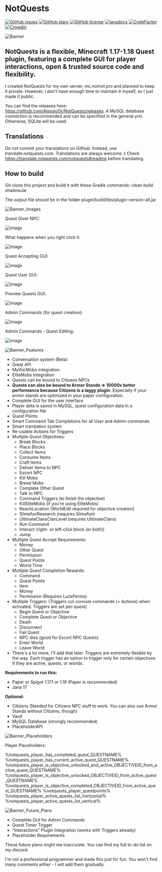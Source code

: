 # NotQuests

[![GitHub issues](https://img.shields.io/github/issues/AlessioGr/NotQuests)](https://github.com/AlessioGr/NotQuests/issues)
[![GitHub stars](https://img.shields.io/github/stars/AlessioGr/NotQuests)](https://github.com/AlessioGr/NotQuests/stargazers)
[![GitHub license](https://img.shields.io/github/license/AlessioGr/NotQuests)](https://github.com/AlessioGr/NotQuests/blob/main/LICENSE)
<a href="https://alessiogr.github.io/NotQuests/"><img src="https://img.shields.io/badge/JavaDocs-Read%20now-yellow" alt="javadocs"></a>
[![CodeFactor](https://www.codefactor.io/repository/github/alessiogr/notquests/badge)](https://www.codefactor.io/repository/github/alessiogr/notquests)
[![Crowdin](https://badges.crowdin.net/e/c753a7d24d44ac550e857d2b521d9ecb/localized.svg)](https://notquests.crowdin.com/notquests)

![Banner](https://user-images.githubusercontent.com/70709113/133943253-af271d49-441b-473e-8b95-6053fe5d09cb.png)

NotQuests is a flexible, Minecraft 1.17-1.18 Quest plugin, featuring a complete GUI for player interactions, open & trusted source code and flexibility.
---

I created NotQuests for my own server, mc.notnot.pro and planned to keep it private. However, I don't have enough time to maintain it myself, so I just made it public.

You can find the releases here: https://github.com/AlessioGr/NotQuests/releases. A MySQL database connection is recommended and can be specified in the general.yml. Otherwise, SQLite will be used.

## Translations
Do not commit your translations on GitHub. Instead, use translate.notquests.com. Translations are always welcome :) Check https://translate.notquests.com/notquests#readme before translating.

## How to build
Git clone this project and build it with these Gradle commands: clean build shadowJar

The output file should be in the folder plugin/build/libs/plugin-version-all.jar



![Banner_Images](https://user-images.githubusercontent.com/70709113/133997397-fbe14d0b-22fe-4ede-98e2-4d7a2cbcb489.png)

Quest Giver NPC:

![image](https://user-images.githubusercontent.com/70709113/131539574-ef73ddfb-1dcd-4ab8-a85c-9b38d2f95a8d.png)

What happens when you right click it:

![image](https://user-images.githubusercontent.com/70709113/131539663-5bd12479-3bc8-4958-81a2-de12a541820f.png)

Quest Accepting GUI:

![image](https://user-images.githubusercontent.com/70709113/131539715-b055e4cd-2a7e-4a78-8d7a-dc840399c0c0.png)

Quest User GUI:

![image](https://user-images.githubusercontent.com/70709113/131539761-66be66c2-26d9-4636-bbd5-d69fd11bfeaf.png)

Preview Quests GUI:

![image](https://user-images.githubusercontent.com/70709113/131539815-48c7de30-a5af-499c-b5c7-8316da5e186b.png)

Admin Commands (for quest creation):

![image](https://i.imgur.com/mAyL08w.png)

Admin Commands - Quest Editing:

![image](https://i.imgur.com/WKYvJ4V.png)



![Banner_Features](https://user-images.githubusercontent.com/70709113/133997198-bbc020b6-69c5-454b-b5b5-5f1bec0bab0d.png)
- Conversation system (Beta)
- Great API
- MythicMobs integration
- EliteMobs integration
- Quests can be bound to Citizens NPCs
- **Quests can also be bound to Armor Stands ⇒ 10000x better performance because Citizens is a laggy plugin**. Especially if your armor stands are optimized in your paper configuration.
- Complete GUI for the user interface
- Player data is saved in MySQL, quest configuration data in a configuration file
- Quest Points
- Smart Command Tab Completions for all User and Admin commands
- Smart translation system
- Re-usable Actions for Triggers
- Multiple Quest Objectives:
  - Break Blocks
  - Place Blocks
  - Collect Items
  - Consume Items
  - Craft Items
  - Deliver Items to NPC
  - Escort NPC
  - Kill Mobs
  - Breed Mobs
  - Complete Other Quest
  - Talk to NPC
  - Command Triggers (to finish the objective)
  - KillEliteMobs (if you're using EliteMobs)
  - ReachLocation (WorldEdit required for objective creation)
  - SlimefunResearch (requires Slimefun)
  - UltimateClansClanLevel (requires UltimateClans)
  - Run Command
  - Interact (right- or left-click block (or both))
  - Jump
- Multiple Quest Accept Requirements:
  -  Money
  -  Other Quest
  -  Permission
  -  Quest Points
  -  World Time
- Multiple Quest Completion Rewards:
  - Command
  - Quest Points
  - Item
  - Money
  - Permission (Requires LuckPerms)
- Multiple Triggers: (Triggers run console commands (= Actions) when activated. Triggers are set per-quest)
  - Begin Quest or Objective
  - Complete Quest or Objective
  - Death
  - Disconnect
  - Fail Quest
  - NPC dies (good for Escort NPC Quests)
  - Enter World
  - Leave World
- There's a lot more, I'll add that later. Triggers are extremely flexible by the way. Each trigger has an option to trigger only for certain objectives if they are active, quests, or worlds.


**Requirements to run this:**
- Paper or Spigot 1.17.1 or 1.18 (Paper is recommended)
- Java 17


**Optional:**
- Citizens (Needed for Citizens NPC stuff to work. You can also use Armor Stands without Citizens, though)
- Vault
- MySQL Database (strongly recommended)
- PlaceholderAPI



![Banner_Placeholders](https://user-images.githubusercontent.com/70709113/133997368-44c2bdb3-4ad9-483b-b2db-a5221d3d8a5a.png)

Player Placeholders:

%notquests_player_has_completed_quest_QUESTNAME%
%notquests_player_has_current_active_quest_QUESTNAME%
%notquests_player_is_objective_unlocked_and_active_OBJECTIVEID_from_active_quest_QUESTNAME%
%notquests_player_is_objective_unlocked_OBJECTIVEID_from_active_quest_QUESTNAME%
%notquests_player_is_objective_completed_OBJECTIVEID_from_active_quest_QUESTNAME%
%notquests_player_questpoints%
%notquests_player_active_quests_list_horizontal%
%notquests_player_active_quests_list_vertical%


![Banner_Future_Plans](https://user-images.githubusercontent.com/70709113/133997163-a98072a9-db72-4bf4-a0eb-b27ec67ad566.png)

- Complete GUI for Admin Commands
- Quest Timer Trigger
- "Interactions" Plugin Integration (works with Triggers already)
- Placeholder Requirements

These future plans might me inaccurate. You can find my full to-do list on my discord.

I'm not a professional programmer and made this just for fun. You won't find many comments either - I will add them gradually.
